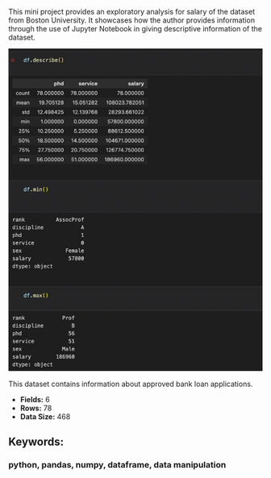 This mini project provides an exploratory analysis for salary of the dataset from Boston University. It showcases how the author provides information through the use of Jupyter Notebook in giving descriptive information of the dataset.

<img src="./salary.png" alt="">

<p>This dataset contains information about approved bank loan applications.</p>
  <ul>
    <li><b>Fields:</b> 6</li>
    <li><b>Rows:</b> 78</li>
    <li><b>Data Size:</b> 468</li>
  </ul>

  ## Keywords:
  ### python, pandas, numpy, dataframe, data manipulation